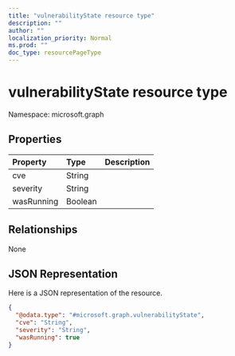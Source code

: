 ```yaml
---
title: "vulnerabilityState resource type"
description: ""
author: ""
localization_priority: Normal
ms.prod: ""
doc_type: resourcePageType
---
```


# vulnerabilityState resource type


Namespace: microsoft.graph



## Properties
|Property|Type|Description|
|:---|:---|:---|
|cve|String||
|severity|String||
|wasRunning|Boolean||

## Relationships
None

## JSON Representation
Here is a JSON representation of the resource.
<!-- {
  "blockType": "resource",
  "@odata.type": "microsoft.graph.vulnerabilityState"
}
-->
``` json
{
  "@odata.type": "#microsoft.graph.vulnerabilityState",
  "cve": "String",
  "severity": "String",
  "wasRunning": true
}
```

